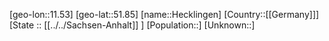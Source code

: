 ﻿---
location: [51.85,11.53]
type: City
tags:
- geo/City


SpocWebEntityId: 30825
isDeleted: false
confidential: public

---
[geo-lon::11.53]
[geo-lat::51.85]
[name::Hecklingen]
[Country::[[Germany]]]
[State :: [[../../Sachsen-Anhalt]] ]
[Population::]
[Unknown::]

